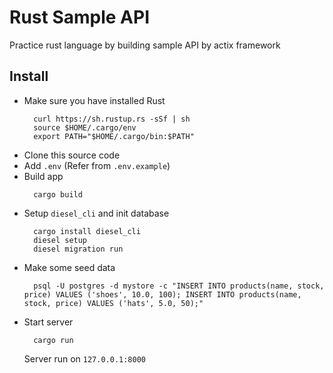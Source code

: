 # Rust Sample API
Practice rust language by building sample API by actix framework

## Install
* Make sure you have installed Rust
  ```
    curl https://sh.rustup.rs -sSf | sh
    source $HOME/.cargo/env
    export PATH="$HOME/.cargo/bin:$PATH"
  ```
* Clone this source code
* Add `.env` (Refer from `.env.example`)
* Build app
  ```
    cargo build
  ```
* Setup `diesel_cli` and init database
  ```
    cargo install diesel_cli
    diesel setup
    diesel migration run
  ```
* Make some seed data
  ```
    psql -U postgres -d mystore -c "INSERT INTO products(name, stock, price) VALUES ('shoes', 10.0, 100); INSERT INTO products(name, stock, price) VALUES ('hats', 5.0, 50);"
  ```
* Start server
  ```
    cargo run
  ```
  Server run on `127.0.0.1:8000`
